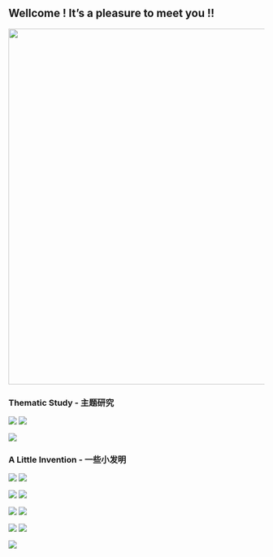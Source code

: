 


## Wellcome ! It’s a pleasure to meet you !!

<img width=700 src="https://github-readme-stats.vercel.app/api?username=jerryc8080&count_private=true&show_icons=true"/>


###  Thematic Study - 主题研究

[![](https://github-readme-stats.vercel.app/api/pin/?username=jerryc8080&repo=understand-tcp-udp)](https://github.com/JerryC8080/understand-tcp-udp)
[![](https://github-readme-stats.vercel.app/api/pin/?username=jerryc8080&repo=unittest-demo)](https://github.com/JerryC8080/unittest-demo)

[![](https://github-readme-stats.vercel.app/api/pin/?username=jerryc8080&repo=Tools)](https://github.com/JerryC8080/Tools)


### A Little Invention - 一些小发明

[![](https://github-readme-stats.vercel.app/api/pin/?username=beautywe&repo=beautywe)](https://github.com/beautywe/beautywe)
[![](https://github-readme-stats.vercel.app/api/pin/?username=jerryc8080&repo=memeye)](https://github.com/JerryC8080/memeye)

[![](https://github-readme-stats.vercel.app/api/pin/?username=jerryc8080&repo=module-seed)](https://github.com/JerryC8080/module-seed)
[![](https://github-readme-stats.vercel.app/api/pin/?username=jerryc8080&repo=super-cache)](https://github.com/JerryC8080/super-cache)

[![](https://github-readme-stats.vercel.app/api/pin/?username=jerryc8080&repo=mini-logger)](https://github.com/JerryC8080/mini-logger)
[![](https://github-readme-stats.vercel.app/api/pin/?username=jerryc8080&repo=method-fuse)](https://github.com/JerryC8080/method-fuse)

[![](https://github-readme-stats.vercel.app/api/pin/?username=jerryc8080&repo=concurrent-merger)](https://github.com/JerryC8080/concurrent-merger)
[![](https://github-readme-stats.vercel.app/api/pin/?username=jerryc8080&repo=docsify-remote-markdown)](https://github.com/JerryC8080/docsify-remote-markdown)

[![](https://github-readme-stats.vercel.app/api/pin/?username=jerryc8080&repo=time-buried)](https://github.com/JerryC8080/time-buried)
